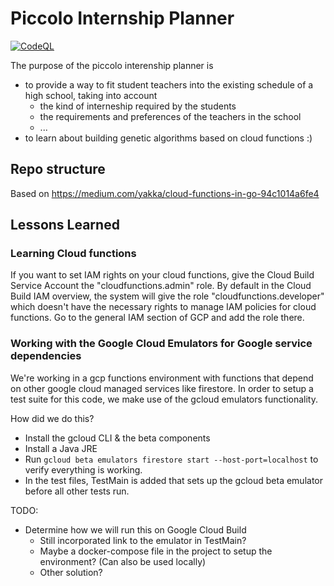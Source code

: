 # Piccolo Internship Planner
[![CodeQL](https://github.com/nlamot/piccolo/actions/workflows/codeql-analysis.yml/badge.svg?branch=master)](https://github.com/nlamot/piccolo/actions/workflows/codeql-analysis.yml)

The purpose of the piccolo interenship planner is 
* to provide a way to fit student teachers into the existing schedule of a high school, taking into account
  * the kind of interneship required by the students
  * the requirements and preferences of the teachers in the school
  * ...
* to learn about building genetic algorithms based on cloud functions :)


## Repo structure
Based on https://medium.com/yakka/cloud-functions-in-go-94c1014a6fe4

## Lessons Learned

### Learning Cloud functions
If you want to set IAM rights on your cloud functions, give the Cloud Build Service Account the "cloudfunctions.admin" role. By default in the Cloud Build IAM overview, the system will give the role "cloudfunctions.developer" which doesn't have the necessary rights to manage IAM policies for cloud functions. Go to the general IAM section of GCP and add the role there.

### Working with the Google Cloud Emulators for Google service dependencies
We're working in a gcp functions environment with functions that depend on other google cloud managed services like firestore. In order to setup a test suite for this code, we make use of the gcloud emulators functionality.

How did we do this?
* Install the gcloud CLI & the beta components
* Install a Java JRE
* Run `gcloud beta emulators firestore start --host-port=localhost` to verify everything is working.
* In the test files, TestMain is added that sets up the gcloud beta emulator before all other tests run.

TODO:
* Determine how we will run this on Google Cloud Build
  * Still incorporated link to the emulator in TestMain?
  * Maybe a docker-compose file in the project to setup the environment? (Can also be used locally)
  * Other solution?
